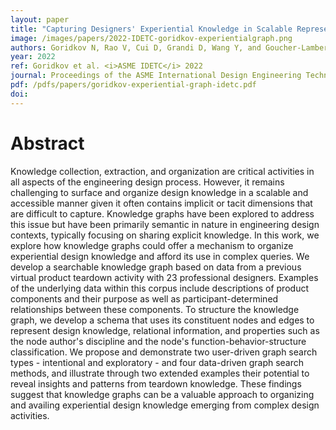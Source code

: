 ```yaml
---
layout: paper
title: "Capturing Designers' Experiential Knowledge in Scalable Representation Systems: A Case Study of Knowledge Graphs for Product Teardowns"
image: /images/papers/2022-IDETC-goridkov-experientialgraph.png
authors: Goridkov N, Rao V, Cui D, Grandi D, Wang Y, and Goucher-Lambert K.
year: 2022
ref: Goridkov et al. <i>ASME IDETC</i> 2022
journal: Proceedings of the ASME International Design Engineering Technical Conferences (2022).
pdf: /pdfs/papers/goridkov-experiential-graph-idetc.pdf
doi:
---
```



# Abstract
Knowledge collection, extraction, and organization are critical activities in all aspects of the engineering design process. However, it remains challenging to surface and organize design knowledge in a scalable and accessible manner given it often contains implicit or tacit dimensions that are difficult to capture. Knowledge graphs have been explored to address this issue but have been primarily semantic in nature in engineering design contexts, typically focusing on sharing explicit knowledge. In this work, we explore how knowledge graphs could offer a mechanism to organize experiential design knowledge and afford its use in complex queries. We develop a searchable knowledge graph based on data from a previous virtual product teardown activity with 23 professional designers. Examples of the underlying data within this corpus include descriptions of product components and their purpose as well as participant-determined relationships between these components. To structure the knowledge graph, we develop a schema that uses its constituent nodes and edges to represent design knowledge, relational information, and properties such as the node author's discipline and the node's function-behavior-structure classification. We propose and demonstrate two user-driven graph search types - intentional and exploratory - and four data-driven graph search methods, and illustrate through two extended examples their potential to reveal insights and patterns from teardown knowledge. These findings suggest that knowledge graphs can be a valuable approach to organizing and availing experiential design knowledge emerging from complex design activities.
